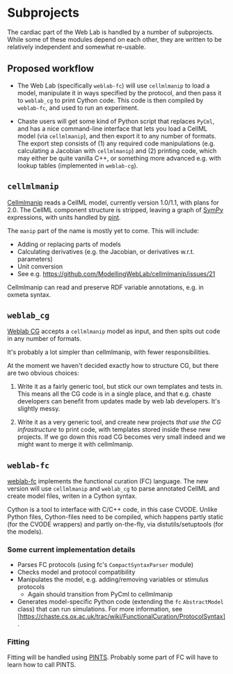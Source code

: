 # Subprojects

The cardiac part of the Web Lab is handled by a number of subprojects.
While some of these modules depend on each other, they are written to be relatively independent and somewhat re-usable.

## Proposed workflow

- The Web Lab (specifically `weblab-fc`) will use `cellmlmanip` to load a model, manipulate it in ways specified by the protocol, and then pass it to `weblab_cg` to print Cython code. This code is then compiled by `weblab-fc`, and used to run an experiment.

- Chaste users will get some kind of Python script that replaces `PyCml`, and has a nice command-line interface that lets you load a CellML model (via `cellmlmanip`), and then export it to any number of formats. The export step consists of (1) any required code manipulations (e.g. calculating a Jacobian with `cellmlmanip`) and (2) printing code, which may either be quite vanilla C++, or something more advanced e.g. with lookup tables (implemented in `weblab-cg`).

## `cellmlmanip`

[Cellmlmanip](https://github.com/ModellingWebLab/cellmlmanip) reads a CellML model, currently version 1.0/1.1, with plans for 2.0.
The CellML component structure is stripped, leaving a graph of [SymPy](https://www.sympy.org/en/docs.html) expressions, with units handled by [pint](https://pint.readthedocs.io).

The `manip` part of the name is mostly yet to come.
This will include:

- Adding or replacing parts of models
- Calculating derivatives (e.g. the Jacobian, or derivatives w.r.t. parameters)
- Unit conversion
- See e.g. https://github.com/ModellingWebLab/cellmlmanip/issues/21

Cellmlmanip can read and preserve RDF variable annotations, e.g. in oxmeta syntax.

## `weblab_cg`

[Weblab CG](https://github.com/ModellingWebLab/weblab-cg) accepts a `cellmlmanip` model as input, and then spits out code in any number of formats.

It's probably a lot simpler than cellmlmanip, with fewer responsibilities.

At the moment we haven't decided exactly how to structure CG, but there are two obvious choices:

1. Write it as a fairly generic tool, but stick our own templates and tests in. This means all the CG code is in a single place, and that e.g. chaste developers can benefit from updates made by web lab developers. It's slightly messy.

2. Write it as a very generic tool, and create new projects *that use the CG infrastructure* to print code, with templates stored inside these new projects. If we go down this road CG becomes very small indeed and we might want to merge it with cellmlmanip.

## `weblab-fc`

[weblab-fc](https://github.com/ModellingWebLab/weblab-fc) implements the functional curation (FC) language.
The new version will use `cellmlmanip` and `weblab_cg` to parse annotated CellML and create model files, writen in a Cython syntax.

Cython is a tool to interface with C/C++ code, in this case CVODE.
Unlike Python files, Cython-files need to be compiled, which happens partly static (for the CVODE wrappers) and partly on-the-fly, via distutils/setuptools (for the models).

### Some current implementation details

- Parses FC protocols (using fc's `CompactSyntaxParser` module)
- Checks model and protocol compatibility
- Manipulates the model, e.g. adding/removing variables or stimulus protocols
  - Again should transition from PyCml to cellmlmanip
- Generates model-specific Python code (extending the `fc` `AbstractModel` class) that can run simulations.
For more information, see [https://chaste.cs.ox.ac.uk/trac/wiki/FunctionalCuration/ProtocolSyntax].

### Fitting

Fitting will be handled using [PINTS](https://github.com/pints-team/pints).
Probably some part of FC will have to learn how to call PINTS.
